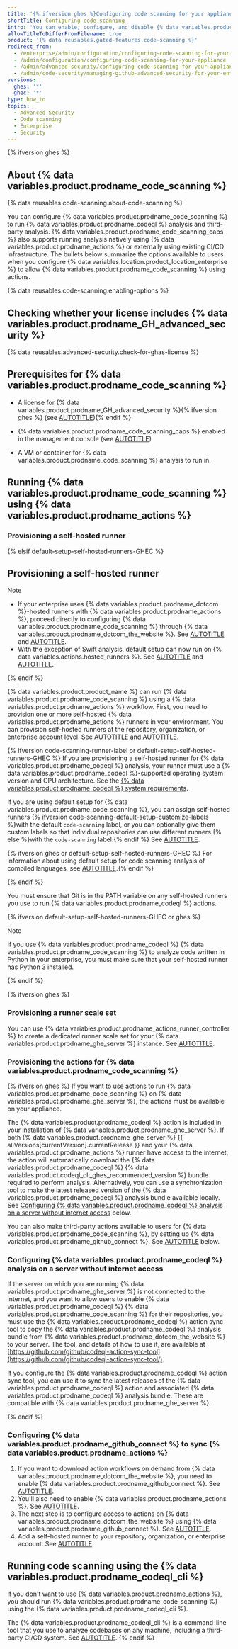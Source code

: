 ```yaml
---
title: '{% ifversion ghes %}Configuring code scanning for your appliance{% elsif default-setup-self-hosted-runners-GHEC %}Configuring self-hosted runners for code scanning in your enterprise{% endif %}'
shortTitle: Configuring code scanning
intro: 'You can enable, configure, and disable {% data variables.product.prodname_code_scanning %} for {% data variables.product.product_name %}{% ifversion default-setup-self-hosted-runners-GHEC %} without {% data variables.product.prodname_dotcom %}-hosted runners{% endif %}. {% data variables.product.prodname_code_scanning_caps %} allows users to scan code for vulnerabilities and errors.'
allowTitleToDifferFromFilename: true
product: '{% data reusables.gated-features.code-scanning %}'
redirect_from:
  - /enterprise/admin/configuration/configuring-code-scanning-for-your-appliance
  - /admin/configuration/configuring-code-scanning-for-your-appliance
  - /admin/advanced-security/configuring-code-scanning-for-your-appliance
  - /admin/code-security/managing-github-advanced-security-for-your-enterprise/configuring-code-scanning-for-your-appliance
versions:
  ghes: '*'
  ghec: '*'
type: how_to
topics:
  - Advanced Security
  - Code scanning
  - Enterprise
  - Security
---
```

<!--The CodeQL CLI man pages include a link to a section in this article. If you rename this article,
make sure that you also update the MS short link: https://aka.ms/code-scanning-docs/configuring-ghes.-->

{% ifversion ghes %}

## About {% data variables.product.prodname_code_scanning %}

{% data reusables.code-scanning.about-code-scanning %}

You can configure {% data variables.product.prodname_code_scanning %} to run {% data variables.product.prodname_codeql %} analysis and third-party analysis. {% data variables.product.prodname_code_scanning_caps %} also supports running analysis natively using {% data variables.product.prodname_actions %} or externally using existing CI/CD infrastructure. The bullets below summarize the options available to users when you configure {% data variables.location.product_location_enterprise %} to allow {% data variables.product.prodname_code_scanning %} using actions.

{% data reusables.code-scanning.enabling-options %}

## Checking whether your license includes {% data variables.product.prodname_GH_advanced_security %}

{% data reusables.advanced-security.check-for-ghas-license %}

## Prerequisites for {% data variables.product.prodname_code_scanning %}

* A license for {% data variables.product.prodname_GH_advanced_security %}{% ifversion ghes %} (see [AUTOTITLE](/billing/managing-billing-for-your-products/managing-billing-for-github-advanced-security/about-billing-for-github-advanced-security)){% endif %}

* {% data variables.product.prodname_code_scanning_caps %} enabled in the management console (see [AUTOTITLE](/admin/code-security/managing-github-advanced-security-for-your-enterprise/enabling-github-advanced-security-for-your-enterprise))

* A VM or container for {% data variables.product.prodname_code_scanning %} analysis to run in.

<!-- Anchor to maintain the CodeQL CLI manual pages link: https://aka.ms/code-scanning-docs/configuring-ghes -->

<a name="running-code-scanning-using-github-actions"></a>

## Running {% data variables.product.prodname_code_scanning %} using {% data variables.product.prodname_actions %}

### Provisioning a self-hosted runner

{% elsif default-setup-self-hosted-runners-GHEC %}

## Provisioning a self-hosted runner

> [!NOTE]
> * If your enterprise uses {% data variables.product.prodname_dotcom %}-hosted runners with {% data variables.product.prodname_actions %}, proceed directly to configuring {% data variables.product.prodname_code_scanning %} through {% data variables.product.prodname_dotcom_the_website %}. See [AUTOTITLE](/code-security/code-scanning/enabling-code-scanning/configuring-default-setup-for-code-scanning) and [AUTOTITLE](/code-security/code-scanning/enabling-code-scanning/configuring-default-setup-for-code-scanning-at-scale).
> * With the exception of Swift analysis, default setup can now run on {% data variables.actions.hosted_runners %}. See [AUTOTITLE](/actions/using-github-hosted-runners/about-larger-runners/about-larger-runners) and [AUTOTITLE](/code-security/code-scanning/managing-your-code-scanning-configuration/configuring-larger-runners-for-default-setup).

{% endif %}

{% data variables.product.product_name %} can run {% data variables.product.prodname_code_scanning %} using a {% data variables.product.prodname_actions %} workflow. First, you need to provision one or more self-hosted {% data variables.product.prodname_actions %} runners in your environment. You can provision self-hosted runners at the repository, organization, or enterprise account level. See [AUTOTITLE](/actions/hosting-your-own-runners/managing-self-hosted-runners/about-self-hosted-runners) and [AUTOTITLE](/actions/hosting-your-own-runners/managing-self-hosted-runners/adding-self-hosted-runners).

{% ifversion code-scanning-runner-label or default-setup-self-hosted-runners-GHEC %}
If you are provisioning a self-hosted runner for {% data variables.product.prodname_codeql %} analysis, your runner must use a {% data variables.product.prodname_codeql %}-supported operating system version and CPU architecture. See the [{% data variables.product.prodname_codeql %} system requirements](https://codeql.github.com/docs/codeql-overview/system-requirements/).

If you are using default setup for {% data variables.product.prodname_code_scanning %}, you can assign self-hosted runners {% ifversion code-scanning-default-setup-customize-labels %}with the default `code-scanning` label, or you can optionally give them custom labels so that individual repositories can use different runners.{% else %}with the `code-scanning` label.{% endif %} See [AUTOTITLE](/code-security/code-scanning/enabling-code-scanning/configuring-default-setup-for-code-scanning#assigning-labels-to-runners).

{% ifversion ghes or default-setup-self-hosted-runners-GHEC %} For information about using default setup for code scanning analysis of compiled languages, see [AUTOTITLE](/code-security/code-scanning/automatically-scanning-your-code-for-vulnerabilities-and-errors/codeql-code-scanning-for-compiled-languages).{% endif %}

{% endif %}

You must ensure that Git is in the PATH variable on any self-hosted runners you use to run {% data variables.product.prodname_codeql %} actions.

{% ifversion default-setup-self-hosted-runners-GHEC or ghes %}

> [!NOTE]
> If you use {% data variables.product.prodname_codeql %} {% data variables.product.prodname_code_scanning %} to analyze code written in Python in your enterprise, you must make sure that your self-hosted runner has Python 3 installed.

{% endif %}

{% ifversion ghes %}

### Provisioning a runner scale set

You can use {% data variables.product.prodname_actions_runner_controller %} to create a dedicated runner scale set for your {% data variables.product.prodname_ghe_server %} instance. See [AUTOTITLE](/enterprise-server@latest/actions/hosting-your-own-runners/managing-self-hosted-runners-with-actions-runner-controller/deploying-runner-scale-sets-with-actions-runner-controller#using-arc-with-dependabot-and-code-scanning).

### Provisioning the actions for {% data variables.product.prodname_code_scanning %}

{% ifversion ghes %}
If you want to use actions to run {% data variables.product.prodname_code_scanning %} on {% data variables.product.prodname_ghe_server %}, the actions must be available on your appliance.

The {% data variables.product.prodname_codeql %} action is included in your installation of {% data variables.product.prodname_ghe_server %}. If both {% data variables.product.prodname_ghe_server %} {{ allVersions[currentVersion].currentRelease }} and your {% data variables.product.prodname_actions %} runner have access to the internet, the action will automatically download the {% data variables.product.prodname_codeql %} {% data variables.product.codeql_cli_ghes_recommended_version %} bundle required to perform analysis. Alternatively, you can use a synchronization tool to make the latest released version of the {% data variables.product.prodname_codeql %} analysis bundle available locally. See [Configuring {% data variables.product.prodname_codeql %} analysis on a server without internet access](#configuring-codeql-analysis-on-a-server-without-internet-access) below.

You can also make third-party actions available to users for {% data variables.product.prodname_code_scanning %}, by setting up {% data variables.product.prodname_github_connect %}. See [AUTOTITLE](/admin/code-security/managing-github-advanced-security-for-your-enterprise/configuring-code-scanning-for-your-appliance#configuring-github-connect-to-sync-github-actions) below.

### Configuring {% data variables.product.prodname_codeql %} analysis on a server without internet access

If the server on which you are running {% data variables.product.prodname_ghe_server %} is not connected to the internet, and you want to allow users to enable {% data variables.product.prodname_codeql %} {% data variables.product.prodname_code_scanning %} for their repositories, you must use the {% data variables.product.prodname_codeql %} action sync tool to copy the {% data variables.product.prodname_codeql %} analysis bundle from {% data variables.product.prodname_dotcom_the_website %} to your server. The tool, and details of how to use it, are available at [https://github.com/github/codeql-action-sync-tool](https://github.com/github/codeql-action-sync-tool/).

If you configure the {% data variables.product.prodname_codeql %} action sync tool, you can use it to sync the latest releases of the {% data variables.product.prodname_codeql %} action and associated {% data variables.product.prodname_codeql %} analysis bundle. These are compatible with {% data variables.product.prodname_ghe_server %}.

{% endif %}

### Configuring {% data variables.product.prodname_github_connect %} to sync {% data variables.product.prodname_actions %}

1. If you want to download action workflows on demand from {% data variables.product.prodname_dotcom_the_website %}, you need to enable {% data variables.product.prodname_github_connect %}. See [AUTOTITLE](/admin/configuration/configuring-github-connect/managing-github-connect#enabling-github-connect).
1. You'll also need to enable {% data variables.product.prodname_actions %}. See [AUTOTITLE](/admin/github-actions/getting-started-with-github-actions-for-your-enterprise/getting-started-with-github-actions-for-github-enterprise-server).
1. The next step is to configure access to actions on {% data variables.product.prodname_dotcom_the_website %} using {% data variables.product.prodname_github_connect %}. See [AUTOTITLE](/admin/github-actions/managing-access-to-actions-from-githubcom/enabling-automatic-access-to-githubcom-actions-using-github-connect).
1. Add a self-hosted runner to your repository, organization, or enterprise account. See [AUTOTITLE](/actions/hosting-your-own-runners/managing-self-hosted-runners/adding-self-hosted-runners).

## Running code scanning using the {% data variables.product.prodname_codeql_cli %}

If you don't want to use {% data variables.product.prodname_actions %}, you should run {% data variables.product.prodname_code_scanning %} using the {% data variables.product.prodname_codeql_cli %}.

The {% data variables.product.prodname_codeql_cli %} is a command-line tool that you use to analyze codebases on any machine, including a third-party CI/CD system. See [AUTOTITLE](/code-security/code-scanning/integrating-with-code-scanning/using-code-scanning-with-your-existing-ci-system).
{% endif %}
